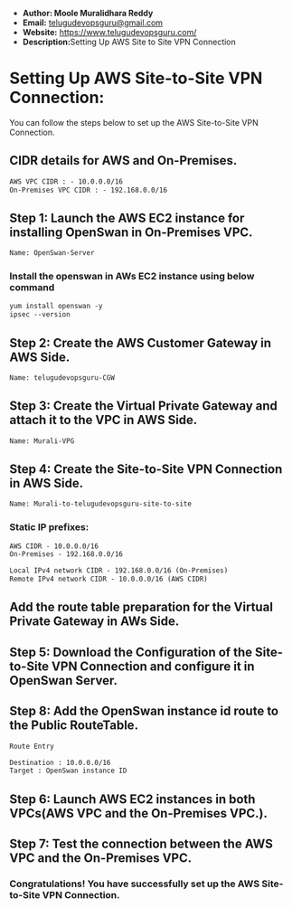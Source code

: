 + <b>Author: Moole Muralidhara Reddy</b></br>
+ <b>Email:</b> telugudevopsguru@gmail.com</br>
+ <b>Website:</b> https://www.telugudevopsguru.com/</br>
+ <b>Description:</b>Setting  Up AWS Site to Site VPN Connection</br>


# Setting Up AWS Site-to-Site VPN Connection:

You can follow the steps below to set up the AWS Site-to-Site VPN Connection.
## CIDR details for AWS and On-Premises.
```xml
AWS VPC CIDR : - 10.0.0.0/16
On-Premises VPC CIDR : - 192.168.0.0/16
```
##  Step 1: Launch the AWS EC2 instance for installing OpenSwan in On-Premises VPC.
```xml
Name: OpenSwan-Server
```
### Install the openswan in AWs EC2 instance using below command
```xml
yum install openswan -y
ipsec --version
```
## Step 2: Create the AWS Customer Gateway in AWS Side.
```xml
Name: telugudevopsguru-CGW
```
## Step 3: Create the Virtual Private Gateway and attach it to the VPC in AWS Side.
```xml
Name: Murali-VPG
```
## Step 4: Create the Site-to-Site VPN Connection in AWS Side.
```xml
Name: Murali-to-telugudevopsguru-site-to-site
```
### Static IP prefixes:
```xml
AWS CIDR - 10.0.0.0/16
On-Premises - 192.168.0.0/16
```
```xml
Local IPv4 network CIDR - 192.168.0.0/16 (On-Premises)
Remote IPv4 network CIDR - 10.0.0.0/16 (AWS CIDR)
```
## Add the route table preparation for the Virtual Private Gateway in AWs Side.

## Step 5: Download the Configuration of the Site-to-Site VPN Connection and configure it in OpenSwan Server.
## Step 8: Add the OpenSwan instance id  route to the Public RouteTable.

```xml
Route Entry

Destination : 10.0.0.0/16
Target : OpenSwan instance ID
```
## Step 6: Launch AWS EC2 instances in both VPCs(AWS VPC and the On-Premises VPC.).

## Step 7: Test the connection between the AWS VPC and the On-Premises VPC.

### Congratulations! You have successfully set up the AWS Site-to-Site VPN Connection.
